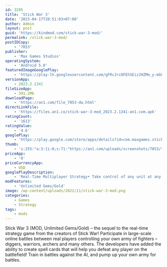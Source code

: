 ```yaml
---
id: 3295
title: 'Stick War 3'
date: '2023-04-17T20:51:03+07:00'
author: Admin
layout: post
guid: 'https://kindmod.com/stick-war-3-mod/'
permalink: /stick-war-3-mod/
postIDCopy:
    - '7053'
publisher:
    - 'Max Games Studios'
operatingSystem:
    - 'Android 5.0'
featuredImageGooglePlay:
    - 'https://play-lh.googleusercontent.com/gFRcJrcOFEhSEizJHZMm_y-mGOG0JAZePavGw8frYfx3jqDkEOZ8nA4kaDs1co4rMzE'
versionApp:
    - 2023.2.1341
fileSizeApp:
    - 391.2Mb
downloadPage:
    - 'https://an1.com/file_7053-dw.html'
directLinkFile:
    - 'https://files.an1.co/stick-war-3-mod_2023.2.1341-an1.com.apk'
ratingCount:
    - '1613'
ratingValue:
    - '4.6'
googlePlay:
    - 'https://play.google.com/store/apps/details?id=com.maxgames.stickwar3'
thumb:
    - 's:255:"a:3:{i:0;s:71:"https://an1.com/uploads/screenshots/7053/thumbs/stick-war-3-229915.webp";i:1;s:71:"https://an1.com/uploads/screenshots/7053/thumbs/stick-war-3-338770.webp";i:2;s:71:"https://an1.com/uploads/screenshots/7053/thumbs/stick-war-3-922171.webp";}";'
priceApp:
    - '0'
priceCurrencyApp:
    - USD
googlePlayDescription:
    - 'Real-Time Multiplayer Strategy• Take control of any unit at any time!.• No “Pay for Power”!.'
modFeatures:
    - 'Unlimited Gems/Gold'
image: /wp-content/uploads/2022/11/stick-war-3-mod.png
categories:
    - Games
    - Strategy
tags:
    - mods
---
```


Stick War 3 (MOD, Unlimited Gems/Gold) – the sequel to the real-time strategy game from the creators of Stick War! Participate in large-scale online battles between real players controlling your own army of fighters – diggers, warriors, archers and many others. The developers have added the ability to create spell cards that will help you defeat any player on the battlefield! Train in battles against the AI, and pump up your own army for battles.
